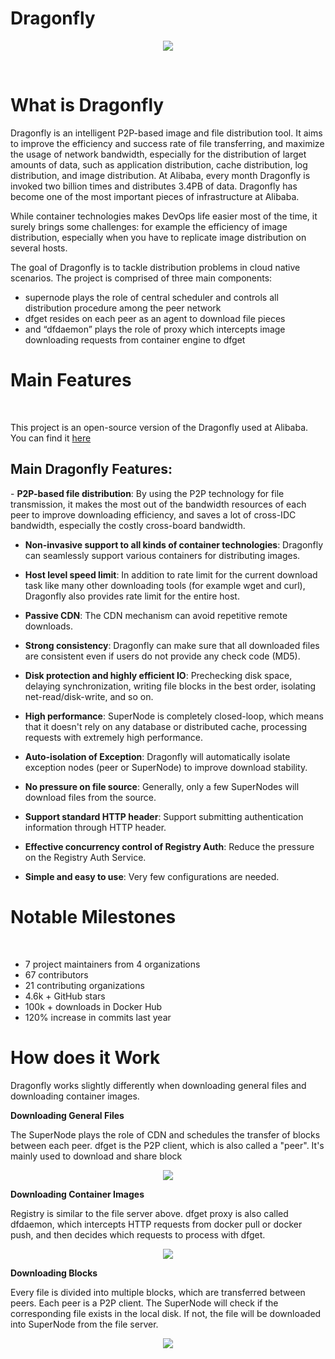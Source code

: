 # Dragonfly

<p align="center">
  <img src="https://repository-images.githubusercontent.com/309874357/c2b3ff80-a931-11eb-89b2-32c6ceed11cd" />
</p>

<br>

# What is Dragonfly

<p>
  Dragonfly is an intelligent P2P-based image and file distribution tool. It aims to improve the efficiency and success rate of file transferring, and maximize the usage of network bandwidth, especially for the distribution of larget amounts of data, such as application distribution, cache distribution, log distribution, and image distribution.
 At Alibaba, every month Dragonfly is invoked two billion times and distributes 3.4PB of data. Dragonfly has become one of the most important pieces of infrastructure at Alibaba.

  While container technologies makes DevOps life easier most of the time, it surely brings some challenges: for example the efficiency of image distribution, especially when you     have to replicate image distribution on several hosts.
  
  The goal of Dragonfly is to tackle distribution problems in cloud native scenarios.
  The project is comprised of three main components:
   - supernode plays the role of central scheduler and controls all distribution procedure among the peer network 
   - dfget resides on each peer as an agent to download file pieces 
   - and “dfdaemon” plays the role of proxy which intercepts image downloading requests from container engine to dfget 
</p>

# Main Features
<br>
<p> This project is an open-source version of the Dragonfly used at Alibaba. You can find it <a href="https://github.com/dragonflyoss/Dragonfly" _target="blank"> here </a> </p>

<h2> Main Dragonfly Features: </h2>
<p>
  - <strong>P2P-based file distribution</strong>: By using the P2P technology for file transmission, it makes the most out of the bandwidth resources of each peer to improve downloading efficiency, and saves a lot of cross-IDC bandwidth, especially the costly cross-board bandwidth.
  
  - <strong>Non-invasive support to all kinds of container technologies</strong>: Dragonfly can seamlessly support various containers for distributing images.
    
  - <strong>Host level speed limit</strong>: In addition to rate limit for the current download task like many other downloading tools (for example wget and curl), Dragonfly also provides rate limit for the entire host.

  - <strong>Passive CDN</strong>: The CDN mechanism can avoid repetitive remote downloads.

  - <strong>Strong consistency</strong>: Dragonfly can make sure that all downloaded files are consistent even if users do not provide any check code (MD5).

  - <strong>Disk protection and highly efficient IO</strong>: Prechecking disk space, delaying synchronization, writing file blocks in the best order, isolating net-read/disk-write, and so on.

  - <strong>High performance</strong>: SuperNode is completely closed-loop, which means that it doesn't rely on any database or distributed cache, processing requests with extremely high performance.

  - <strong>Auto-isolation of Exception</strong>: Dragonfly will automatically isolate exception nodes (peer or SuperNode) to improve download stability.

  - <strong>No pressure on file source</strong>: Generally, only a few SuperNodes will download files from the source.

  - <strong>Support standard HTTP header</strong>: Support submitting authentication information through HTTP header.

  - <strong>Effective concurrency control of Registry Auth</strong>: Reduce the pressure on the Registry Auth Service.

  - <strong>Simple and easy to use</strong>: Very few configurations are needed.
  
  </p>
  
 # Notable Milestones
 <br>

  - 7 project maintainers from 4 organizations
  - 67 contributors
  - 21 contributing organizations
  - 4.6k + GitHub stars
  - 100k + downloads in Docker Hub
  - 120% increase in commits last year

 
 # How does it Work
 
 <p> Dragonfly works slightly differently when downloading general files and downloading container images.</p>
 
 <strong> Downloading General Files </strong>
 
 <p> The SuperNode plays the role of CDN and schedules the transfer of blocks between each peer. dfget is the P2P client, which is also called a "peer". It's mainly used to download and share block </p>
 
 <p align="center">
  <img src="https://d7y.io/docs/en-us/img/dfget.png" />
</p>

 <strong> Downloading Container Images </strong>
 
 <p> Registry is similar to the file server above. dfget proxy is also called dfdaemon, which intercepts HTTP requests from docker pull or docker push, and then decides which requests to process with dfget. </p>
 
  <p align="center">
  <img src="https://d7y.io/docs/en-us/img/dfget-combine-container.png" />
</p>

 <strong> Downloading Blocks </strong>
 
 <p> Every file is divided into multiple blocks, which are transferred between peers. Each peer is a P2P client. The SuperNode will check if the corresponding file exists in the local disk. If not, the file will be downloaded into SuperNode from the file server. </p>
 
  <p align="center">
  <img src="https://d7y.io/docs/en-us/img/distributing.png" />
</p>
